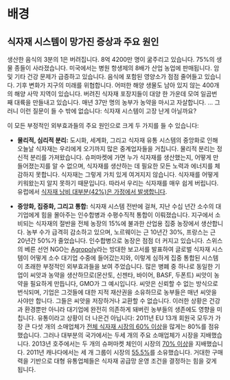 # 배경

## 식자재 시스템이 망가진 증상과 주요 원인

생산한 음식의 3분의 1은 버려집니다. 8억 4200만 명이 굶주리고 있습니다. 75%의 생물 종들이 사라졌습니다. 미국에서는 병원 항생제의 8배가 산업 농업에 판매됩니다. 암 및 기타 건강 문제가 급증하고 있습니다. 음식에 포함된 영양소가 점점 줄어들고 있습니다. 기후 변화가 지구의 미래를 위협합니다. 어떠한 해양 생물도 남아 있지 않는 400개의 해양 사막 지역이 있습니다. 버려진 식자재 포장지들이 대양 한 가운데 모여 일곱번 째 대륙을 만들내고 있습니다. 매년 37만 명의 농부가 농약을 마시고 자살합니다. … 그러니 이런 질문이 들 수 밖에 없습니다: 식자재 시스템이 고장 난게 아닐까요?

이 모든 부정적인 외부효과들의 주요 원인으로 크게 두 가지를 들 수 있습니다:

* **물리적, 심리적 분리:** 도시화, 세계화, 그리고 식자재 유통 시스템의 중앙화로 인해 오늘날 식자재는 우리에게 오기까지 많은 중계업자들을 거칩니다. 물리적 분리는 정신적 분리를 가져왔습니다. 슈퍼마켓에 가면 누가 식자재를 생산했는지, 어떻게 만들어졌는지를 알 수 없으며, 식자재를 생산하는 데 필요한 모든 노력과 에너지를 체감하지 못합니다. 식자재는 그렇게 가치 있게 여겨지지 않습니다. 식자재를 어떻게 키워왔는지 알지 못하기 때문입니다. 따라서 우리는 식자재를 매우 쉽게 버립니다. 유럽에서 [식자재 낭비 대부분(42%)은 가정에서 발생합니다](http://www.theguardian.com/world/2015/may/22/uk-tops-chart-of-eu-food-waste).


* **중앙화, 집중화, 그리고 통합:** 식자재 시스템 전반에 걸쳐, 지난 수십 년간 소수의 대기업에게 힘을 몰아주는 인수합병과 수평수직적 통합이 이뤄졌습니다. 지구에서 소비되는 식자재의 절반을 전체 농장의 15%에 불과한 산업용 집중 농장에서 생산합니다. 농부 수가 급격히 감소하고 있으며, 노르웨이는 근 10년간 30%, 프랑스는 근 20년간 50%가 줄었습니다. 인수합병으로 농장은 점점 더 커지고 있습니다. 스위스의 베른 선언 NGO는 [Agropoly](https://www.bernedeclaration.ch/fileadmin/files/documents/Lebensmittelindustrie/EvB_agropoly_engl_web_klein_2.pdf)라는 방대한 보고서를 발표하여 글로벌 식자재 시스템이 어떻게 소수 대기업 수중에 들어갔는지와, 이렇게 심하게 집중 통합된 시스템이 초래한 부정적인 외부효과들을 보여 주었습니다. 많은 병폐 중 하나로 동일한 기업이 씨앗과 농약을 생산하므로(몬산토, 신젠타, 바이어, BASF, 두폰트) 씨앗이 농약을 필요하게 만듭니다, GMO가 그 예시입니다. 씨앗은 신뢰할 수 없는 방식으로 번식되며, 기업은 그것들에 대한 지적 재산권을 소유하므로 농부들은 매년 씨앗을 사야만 합니다. 그들은 씨앗을 저장하거나 교환할 수 없습니다. 이러한 상황은 건강과 환경뿐만 아니라 대기업에 완전히 의존하게 돼버린 농부들의 생존에도 영향을 미칩니다. 유통이라고 상황이 더 나은건 아닙니다: 2011년 EU 13개 회원국 모두가 가장 큰 다섯 개의 소매업체가 [전체 식자재 시장의 60% 이상](http://ec.europa.eu/competition/publications/KD0214955ENN.pdf)을 많게는 80%를 점유했습니다. 그러나 대부분의 국가에서는 두세 개의 주요 소매업체가 시장을 지배했습니다. 2013년 호주에서는 두 개의 슈퍼마켓 체인이 시장의 [70% 이상](https://apo.org.au/sites/default/files/resource-files/2014-07/apo-nid40568.pdf)을 지배했습니다. 2011년 캐나다에서는 세 개 그룹이 시장의 [55.5%](https://ised-isde.canada.ca/site/office-consumer-affairs/sites/default/files/attachments/CTU-2013_Q2_Canadas_Changing_Retail_Market-eng.pdf)를 소유했습니다. 거대한 구매력을 기반으로 대형 유통업체들은 식자재 공급망 운영 조건을 결정하는 힘을 갖게 됩니다.


